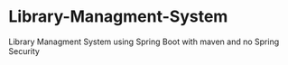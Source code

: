 # Library-Managment-System
Library Managment System using Spring Boot with maven and no Spring Security
